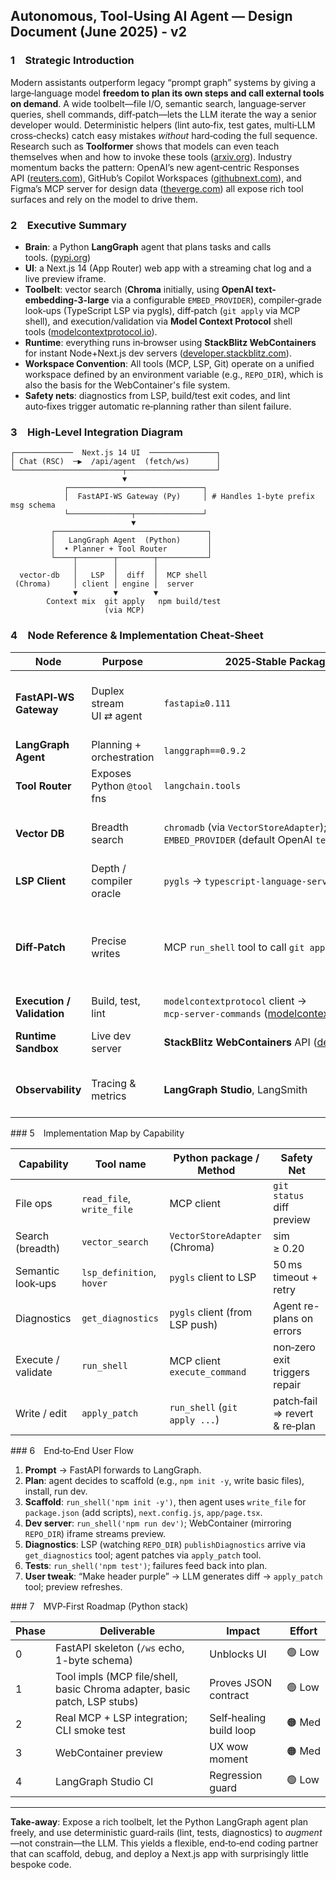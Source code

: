 ## Autonomous, Tool‑Using AI Agent — Design Document (June 2025) - v2

### 1 Strategic Introduction

Modern assistants outperform legacy “prompt graph” systems by giving a large‑language model **freedom to plan its own steps and call external tools on demand**.  A wide toolbelt—file I/O, semantic search, language‑server queries, shell commands, diff‑patch—lets the LLM iterate the way a senior developer would.  Deterministic helpers (lint auto‑fix, test gates, multi‑LLM cross‑checks) catch easy mistakes *without* hard‑coding the full sequence.  Research such as **Toolformer** shows that models can even teach themselves when and how to invoke these tools ([arxiv.org](https://arxiv.org/abs/2302.04761)).  Industry momentum backs the pattern: OpenAI’s new agent‑centric Responses API ([reuters.com](https://www.reuters.com/technology/artificial-intelligence/openai-launches-new-developer-tools-chinese-ai-startups-gain-ground-2025-03-11/)), GitHub’s Copilot Workspaces ([githubnext.com](https://githubnext.com/projects/copilot-workspace)), and Figma’s MCP server for design data ([theverge.com](https://www.theverge.com/news/679439/figma-dev-mode-mcp-server-beta-release)) all expose rich tool surfaces and rely on the model to drive them.

### 2 Executive Summary

* **Brain**: a Python **LangGraph** agent that plans tasks and calls tools. ([pypi.org](https://pypi.org/project/langgraph/))
* **UI**: a Next.js 14 (App Router) web app with a streaming chat log and a live preview iframe.
* **Toolbelt**: vector search (**Chroma** initially, using **OpenAI text-embedding-3-large** via a configurable `EMBED_PROVIDER`), compiler‑grade look‑ups (TypeScript LSP via pygls), diff‑patch (`git apply` via MCP shell), and execution/validation via **Model Context Protocol** shell tools ([modelcontextprotocol.io](https://modelcontextprotocol.io/docs/concepts/tools)).
* **Runtime**: everything runs in‑browser using **StackBlitz WebContainers** for instant Node+Next.js dev servers ([developer.stackblitz.com](https://developer.stackblitz.com/platform/api/webcontainer-api)).
* **Workspace Convention**: All tools (MCP, LSP, Git) operate on a unified workspace defined by an environment variable (e.g., `REPO_DIR`), which is also the basis for the WebContainer's file system.
* **Safety nets**: diagnostics from LSP, build/test exit codes, and lint auto‑fixes trigger automatic re‑planning rather than silent failure.

### 3 High‑Level Integration Diagram

```
┌─────────────  Next.js 14 UI  ───────────────┐
│ Chat (RSC)  ─▶  /api/agent  (fetch/ws)      │
└────────────────────────┬────────────────────┘
                         ▼
            ┌──────────────────────────────┐
            │  FastAPI‑WS Gateway (Py)     │ # Handles 1-byte prefix msg schema
            └──────────────┬───────────────┘
                           ▼
         ┌──────────────────────────────────┐
         │   LangGraph Agent  (Python)      │
         │  • Planner + Tool Router         │
         └────┬────────┬────────┬───────────┘
              │        │        │
  vector‑db   │   LSP  │  diff  │  MCP shell
 (Chroma)     │ client │ engine │  server
              ▼        ▼        ▼
        Context mix  git apply   npm build/test
                     (via MCP)
```

### 4 Node Reference & Implementation Cheat‑Sheet

| Node                       | Purpose                    | 2025‑Stable Package / Service                                                                                                                                 | Notes                                                                                                                                                              |
| -------------------------- | -------------------------- | ------------------------------------------------------------------------------------------------------------------------------------------------------------- | ------------------------------------------------------------------------------------------------------------------------------------------------------------------ |
| **FastAPI‑WS Gateway**     | Duplex stream UI ⇄ agent   | `fastapi≥0.111`                                                                                                                                               | Streams JSON tokens to browser using a 1-byte type prefix schema (e.g., `{"t": "tok", "d": "..."}`).                                                               |
| **LangGraph Agent**        | Planning + orchestration   | `langgraph==0.9.2`                                                                                                                                            | Observer pushes every LLM token to WS.                                                                                                                             |
| **Tool Router**            | Exposes Python `@tool` fns | `langchain.tools`                                                                                                                                             | All tools in `tools/` folder. Operates on `os.environ['REPO_DIR']`.                                                                                                |
| **Vector DB**              | Breadth search             | `chromadb` (via `VectorStoreAdapter`); Embeddings via `EMBED_PROVIDER` (default OpenAI `text-embedding-3-large`).                                               | Adapter allows easy swap to Qdrant. Disk cache for embeddings during dev.                                                                                          |
| **LSP Client**             | Depth / compiler oracle    | `pygls` → `typescript‑language‑server` ([github.com](https://github.com/openlawlibrary/pygls))                                                                 | Single LSP server per `REPO_DIR`. Restarts on `tsconfig.json` write.                                                                                               |
| **Diff‑Patch**             | Precise writes             | MCP `run_shell` tool to call `git apply --cached`.                                                                                                            | `git` must be in MCP environment. Abort on patch failure (non-zero exit from `git apply`). TODO: Better diff normalization before applying.                     |
| **Execution / Validation** | Build, test, lint          | `modelcontextprotocol` client → `mcp‑server‑commands` ([modelcontextprotocol.io](https://modelcontextprotocol.io/docs/concepts/tools))                         | Tools operate within `REPO_DIR`.                                                                                                                                   |
| **Runtime Sandbox**        | Live dev server            | **StackBlitz WebContainers** API ([developer.stackblitz.com](https://developer.stackblitz.com/platform/api/webcontainer-api))                                  | Port‑forward 3000 → iframe. File system mirrors `REPO_DIR`.                                                                                                      |
| **Observability**          | Tracing & metrics          | **LangGraph Studio**, LangSmith                                                                                                                               | CI regression guard includes CLI smoke tests (e.g., `npm init -y` via agent).                                                                                      |

\### 5 Implementation Map by Capability

| Capability         | Tool name                 | Python package / Method       | Safety Net                    |
| ------------------ | ------------------------- | ----------------------------- | ----------------------------- |
| File ops           | `read_file`, `write_file` | MCP client                    | `git status` diff preview     |
| Search (breadth)   | `vector_search`           | `VectorStoreAdapter` (Chroma) | sim ≥ 0.20                    |
| Semantic look‑ups  | `lsp_definition`, `hover` | `pygls` client to LSP         | 50 ms timeout + retry         |
| Diagnostics        | `get_diagnostics`         | `pygls` client (from LSP push)| Agent re-plans on errors      |
| Execute / validate | `run_shell`               | MCP client `execute_command`  | non‑zero exit triggers repair |
| Write / edit       | `apply_patch`             | `run_shell` (`git apply ...`) | patch‑fail ⇒ revert & re‑plan |

\### 6 End‑to‑End User Flow

1. **Prompt** → FastAPI forwards to LangGraph.
2. **Plan**: agent decides to scaffold (e.g., `npm init -y`, write basic files), install, run dev.
3. **Scaffold**: `run_shell('npm init -y')`, then agent uses `write_file` for `package.json` (add scripts), `next.config.js`, `app/page.tsx`.
4. **Dev server**: `run_shell('npm run dev')`; WebContainer (mirroring `REPO_DIR`) iframe streams preview.
5. **Diagnostics**: LSP (watching `REPO_DIR`) `publishDiagnostics` arrive via `get_diagnostics` tool; agent patches via `apply_patch` tool.
6. **Tests**: `run_shell('npm test')`; failures feed back into plan.
7. **User tweak**: “Make header purple” → LLM generates diff → `apply_patch` tool; preview refreshes.

\### 7 MVP‑First Roadmap (Python stack)

| Phase | Deliverable                                     | Impact                  | Effort |
| ----- | ----------------------------------------------- | ----------------------- | ------ |
| 0     | FastAPI skeleton (`/ws` echo, 1-byte schema)    | Unblocks UI             | 🟢 Low |
| 1     | Tool impls (MCP file/shell, basic Chroma adapter, basic patch, LSP stubs) | Proves JSON contract    | 🟢 Low |
| 2     | Real MCP + LSP integration; CLI smoke test      | Self‑healing build loop | 🟠 Med |
| 3     | WebContainer preview                            | UX wow moment           | 🟠 Med |
| 4     | LangGraph Studio CI                             | Regression guard        | 🟢 Low |

---

**Take‑away**: Expose a rich toolbelt, let the Python LangGraph agent plan freely, and use deterministic guard‑rails (lint, tests, diagnostics) to *augment*—not constrain—the LLM.  This yields a flexible, end‑to‑end coding partner that can scaffold, debug, and deploy a Next.js app with surprisingly little bespoke code.